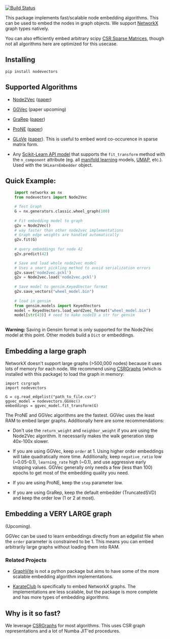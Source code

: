 [![Build Status](https://travis-ci.com/VHRanger/nodevectors.svg?branch=master)](https://travis-ci.com/VHRanger/nodevectors)

This package implements fast/scalable node embedding algorithms. This can be used to embed the nodes in graph objects. We support [NetworkX](https://networkx.github.io/) graph types natively.
    
You can also efficiently embed arbitrary scipy [CSR Sparse Matrices](https://docs.scipy.org/doc/scipy/reference/generated/scipy.sparse.csr_matrix.html), though not all algorithms here are optimized for this usecase.

## Installing

`pip install nodevectors`

## Supported Algorithms

- [Node2Vec](https://github.com/VHRanger/nodevectors/blob/master/nodevectors/node2vec.py) ([paper](https://cs.stanford.edu/~jure/pubs/node2vec-kdd16.pdf))

- [GGVec](https://github.com/VHRanger/nodevectors/blob/master/nodevectors/ggvec.py) (paper upcoming)

- [GraRep](https://github.com/VHRanger/nodevectors/blob/master/nodevectors/grarep.py) ([paper](https://dl.acm.org/doi/pdf/10.1145/2806416.2806512))

- [ProNE](https://github.com/VHRanger/nodevectors/blob/master/nodevectors/prone.py) ([paper](https://www.ijcai.org/Proceedings/2019/0594.pdf))

- [GLoVe](https://github.com/VHRanger/nodevectors/blob/master/nodevectors/glove.py) ([paper](https://nlp.stanford.edu/pubs/glove.pdf)). This is useful to embed word co-occurence in sparse matrix form.

- Any [Scikit-Learn API model](https://github.com/VHRanger/nodevectors/blob/master/nodevectors/embedders.py#L127) that supports the `fit_transform` method with the `n_component` attribute (eg. all [manifold learning](https://scikit-learn.org/stable/modules/manifold.html#manifold) models, [UMAP](https://github.com/lmcinnes/umap), etc.). Used with the `SKLearnEmbedder` object.

## Quick Example:
```python
    import networkx as nx
    from nodevectors import Node2Vec

    # Test Graph
    G = nx.generators.classic.wheel_graph(100)
 
    # Fit embedding model to graph
    g2v = Node2Vec()
    # way faster than other node2vec implementations
    # Graph edge weights are handled automatically
    g2v.fit(G)
 
    # query embeddings for node 42
    g2v.predict(42)

    # Save and load whole node2vec model
    # Uses a smart pickling method to avoid serialization errors
    g2v.save('node2vec.pckl')
    g2v = Node2vec.load('node2vec.pckl')
    
    # Save model to gensim.KeyedVector format
    g2v.save_vectors("wheel_model.bin")
    
    # load in gensim
    from gensim.models import KeyedVectors
    model = KeyedVectors.load_word2vec_format("wheel_model.bin")
    model[str(43)] # need to make nodeID a str for gensim
    
```

**Warning:** Saving in Gensim format is only supported for the Node2Vec model at this point. Other models build a `Dict` or embeddings.

## Embedding a large graph

NetworkX doesn't support large graphs (>500,000 nodes) because it uses lots of memory for each node. We recommend using [CSRGraphs](https://github.com/VHRanger/CSRGraph) (which is installed with this package) to load the graph in memory:

```
import csrgraph
import nodevectors

G = cg.read_edgelist("path_to_file.csv")
ggvec_model = nodevectors.GGVec() 
embeddings = ggvec_model.fit_transform(G)
```

The ProNE and GGVec algorithms are the fastest. GGVec uses the least RAM to embed larger graphs. Additionally here are some recommendations:

- Don't use the `return_weight` and `neighbor_weight` if you are using the Node2Vec algorithm. It necessarily makes the walk generation step 40x-100x slower.

- If you are using GGVec, keep `order` at 1. Using higher order embeddings will take quadratically more time. Additionally, keep `negative_ratio` low (~0.05-0.1), `learning_rate` high (~0.1), and use aggressive early stopping values. GGVec generally only needs a few (less than 100) epochs to get most of the embedding quality you need.

- If you are using ProNE, keep the `step` parameter low.

- If you are using GraRep, keep the default embedder (TruncatedSVD) and keep the order low (1 or 2 at most).

## Embedding a VERY LARGE graph

(Upcoming).

GGVec can be used to learn embeddings directly from an edgelist file when the `order` parameter is constrained to be 1. This means you can embed arbitrarily large graphs without loading them into RAM.

### Related Projects

- [GraphVite](https://github.com/DeepGraphLearning/graphvite) is not a python package but aims to have some of the more scalable embedding algorithm implementations. 

- [KarateClub](https://github.com/benedekrozemberczki/KarateClub) Is specifically to embed NetworkX graphs. The implementations are less scalable, but the package is more complete and has more types of embedding algorithms.

## Why is it so fast?

We leverage [CSRGraphs](https://github.com/VHRanger/CSRGraph) for most algorithms. This uses CSR graph representations and a lot of Numba JIT'ed procedures.
